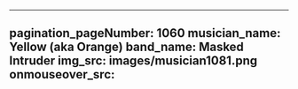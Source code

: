 ------
pagination_pageNumber: 1060
musician_name: Yellow (aka Orange)
band_name: Masked Intruder
img_src: images/musician1081.png
onmouseover_src: 
------